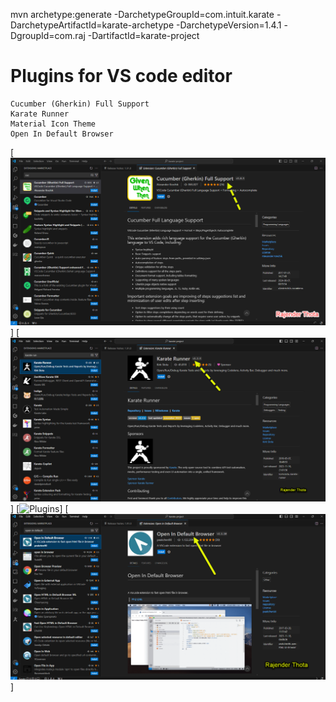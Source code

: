 mvn archetype:generate -DarchetypeGroupId=com.intuit.karate -DarchetypeArtifactId=karate-archetype -DarchetypeVersion=1.4.1 -DgroupId=com.raj -DartifactId=karate-project


# Plugins for VS code editor

    Cucumber (Gherkin) Full Support
    Karate Runner
    Material Icon Theme
    Open In Default Browser
    




[![Plugins](./plugins/2024-07-09_21-09-56.png 'Cucumber (Gherkin) Full Support')]
[![Plugins](./plugins/2024-07-09_21-18-32.png 'Karate Runner')]
[![Plugins](./plugins/2024-07-09_21-21-28.png 'Material Icon')]
[![Plugins](./plugins/2024-07-09_21-30-36.png 'Open In Default Browser')]

